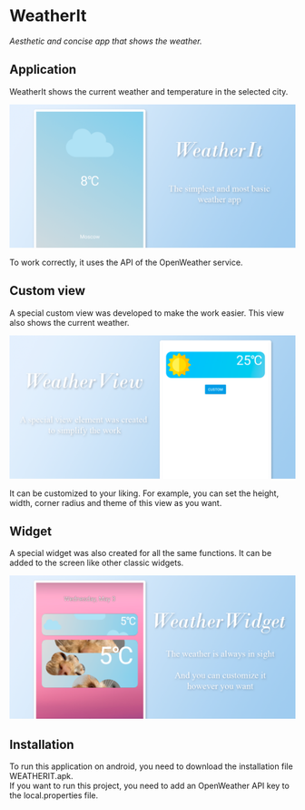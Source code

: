 # WeatherIt
_Aesthetic and concise app that shows the weather._

## Application
WeatherIt shows the current weather and temperature in the selected city.

<img src="https://github.com/Mihail-Larionow/Weather-Widget/blob/master/images/weather_app_logo.png" alt="drawing"/>

To work correctly, it uses the API of the OpenWeather service.

## Custom view
A special custom view was developed to make the work easier. This view also shows the current weather. 

<img src="https://github.com/Mihail-Larionow/Weather-Widget/blob/master/images/weather_view_logo.png" alt="drawing"/>

It can be customized to your liking. For example, you can set the height, width, corner radius and theme of this view as you want.

## Widget
A special widget was also created for all the same functions. It can be added to the screen like other classic widgets.

<img src="https://github.com/Mihail-Larionow/Weather-Widget/blob/master/images/weather_widget_logo.png" alt="drawing"/>

## Installation
To run this application on android, you need to download the installation file WEATHERIT.apk.  
If you want to run this project, you need to add an OpenWeather API key to the local.properties file.
